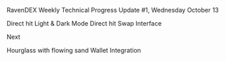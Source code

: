 RavenDEX Weekly Technical Progress Update #1, Wednesday October 13

Direct hit Light & Dark Mode
Direct hit Swap Interface

Next

Hourglass with flowing sand Wallet Integration
